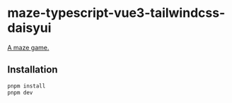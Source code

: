 # maze-typescript-vue3-tailwindcss-daisyui
[A maze game.](https://maze-typescript-vue3-tailwindcss-daisyui-6pdnedr22-binary0208.vercel.app "Demo")
## Installation
```sh
pnpm install
pnpm dev
```
